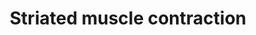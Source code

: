 ---
annotations:
- id: PW:0000004
  parent: regulatory pathway
  type: Pathway Ontology
  value: regulatory pathway
authors:
- Nsalomonis
- MaintBot
- J.Fong
- Khanspers
- Cizar
- Mkutmon
- Lindarieswijk
- L Dupuis
- Eweitz
citedin:
- link: 10.1038/s41598-023-35951-6
  title: Transcriptional analysis reveals that the intracellular lipid accumulation
    impairs gene expression profiles involved in insulin response-associated cardiac
    functionality (2023)
- link: 10.1038/mtm.2014.7
  title: Proteomic profiling of salivary gland after nonviral gene transfer mediated
    by conventional plasmids and minicircles (2014)
- link: 10.1016/j.forsciint.2016.06.027
  title: Simultaneous time course analysis of multiple markers based on DNA microarray
    in incised wound in skeletal muscle for wound aging (2016)
communities: []
description: ''
last-edited: 2025-09-10
ndex: null
organisms:
- Mus musculus
redirect_from:
- /index.php/Pathway:WP216
- /instance/WP216
- /instance/WP216_r118098
revision: r118098
schema-jsonld:
- '@context': https://schema.org/
  '@id': https://wikipathways.github.io/pathways/WP216.html
  '@type': Dataset
  creator:
    '@type': Organization
    name: WikiPathways
  description: ''
  keywords:
  - 2300003C06Rik
  - Acta1
  - Acta2
  - Actc1
  - Actg1
  - Actn2
  - Actn3
  - Actn4
  - Casq2
  - Des
  - Dmd
  - Mybpc1
  - Mybpc2
  - Mybpc3
  - Myh1
  - Myh3
  - Myh4
  - Myh6
  - Myh7
  - Myh8
  - Myl1
  - Myl2
  - Myl3
  - Myl4
  - Myl9
  - Myom1
  - Myom2
  - Neb
  - Smpx
  - Tcap
  - Tmod1
  - Tnnc1
  - Tnnc2
  - Tnni1
  - Tnni2
  - Tnni3
  - Tnnt1
  - Tnnt2
  - Tnnt3
  - Tpm1
  - Tpm2
  - Tpm3
  - Tpm4
  - Ttn
  - Vim
  license: CC0
  name: Striated muscle contraction
seo: CreativeWork
title: Striated muscle contraction
wpid: WP216
---